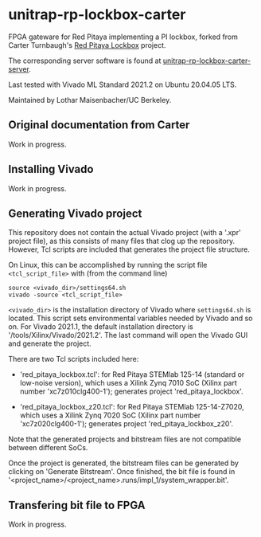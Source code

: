 # unitrap-rp-lockbox-carter

FPGA gateware for Red Pitaya implementing a PI lockbox, forked from Carter Turnbaugh's [Red Pitaya Lockbox](https://gitlab.com/carterturn/red_pitaya_lockbox) project.

The corresponding server software is found at [unitrap-rp-lockbox-carter-server](https://github.com/matterwaves/unitrap-rp-lockbox-carter-server).

Last tested with Vivado ML Standard 2021.2 on Ubuntu 20.04.05 LTS.

Maintained by Lothar Maisenbacher/UC Berkeley.

## Original documentation from Carter

Work in progress.

## Installing Vivado

Work in progress.

## Generating Vivado project

This repository does not contain the actual Vivado project (with a '.xpr' project file), as this consists of many files that clog up the repository. However, Tcl scripts are included that generates the project file structure.

On Linux, this can be accomplished by running the script file `<tcl_script_file>` with (from the command line)

```
source <vivado_dir>/settings64.sh
vivado -source <tcl_script_file>
```

`<vivado_dir>` is the installation directory of Vivado where `settings64.sh` is located. This script sets environmental variables needed by Vivado and so on. For Vivado 2021.1, the default installation directory is '/tools/Xilinx/Vivado/2021.2'. The last command will open the Vivado GUI and generate the project.

There are two Tcl scripts included here:

- 'red_pitaya_lockbox.tcl': for Red Pitaya STEMlab 125-14 (standard or low-noise version), which uses a Xilink Zynq 7010 SoC (Xilinx part number 'xc7z010clg400-1'); generates project 'red_pitaya_lockbox'.

- 'red_pitaya_lockbox_z20.tcl': for Red Pitaya STEMlab 125-14-Z7020, which uses a Xilink Zynq 7020 SoC (Xilinx part number 'xc7z020clg400-1'); generates project 'red_pitaya_lockbox_z20'.

Note that the generated projects and bitstream files are not compatible between different SoCs.

Once the project is generated, the bitstream files can be generated by clicking on 'Generate Bitstream'. Once finished, the bit file is found in '<project_name>/<project_name>.runs/impl_1/system_wrapper.bit'.

## Transfering bit file to FPGA

Work in progress.
